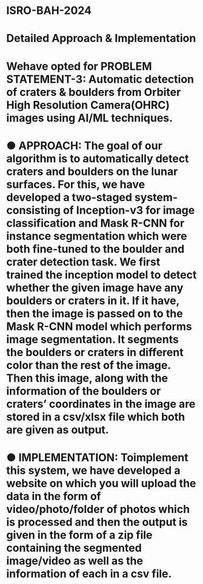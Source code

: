 # ISRO-BAH-2024
# Detailed Approach & Implementation
# Wehave opted for PROBLEM STATEMENT-3: Automatic detection of craters & boulders from Orbiter High Resolution Camera(OHRC) images using AI/ML techniques.
# ● APPROACH: The goal of our algorithm is to automatically detect craters and boulders on the lunar surfaces. For this, we have developed a two-staged system- consisting of Inception-v3 for image classification and Mask R-CNN for instance segmentation which were both fine-tuned to the boulder and crater detection task. We first trained the inception model to detect whether the given image have any boulders or craters in it. If it have, then the image is passed on to the Mask R-CNN model which performs image segmentation. It segments the boulders or craters in different color than the rest of the image. Then this image, along with the information of the boulders or craters’ coordinates in the image are stored in a csv/xlsx file which both are given as output.
# ● IMPLEMENTATION: Toimplement this system, we have developed a website on which you will upload the data in the form of video/photo/folder of photos which is processed and then the output is given in the form of a zip file containing the segmented image/video as well as the information of each in a csv file.
